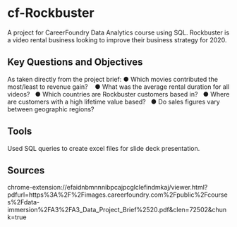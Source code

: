 # cf-Rockbuster
A project for CareerFoundry Data Analytics course using SQL. Rockbuster is a video rental business looking to improve their business strategy for 2020.
## Key Questions and Objectives
As taken directly from the project brief:
  ● Which  movies  contributed  the  most/least  to  revenue  gain?     
  ● What  was  the  average  rental  duration  for  all  videos?   
  ● Which  countries  are  Rockbuster  customers  based  in?   
  ● Where  are  customers  with  a  high  lifetime  value  based?   
  ● Do  sales  figures  vary  between  geographic  regions?
## Tools
Used SQL queries to create excel files for slide deck presentation.
## Sources
chrome-extension://efaidnbmnnnibpcajpcglclefindmkaj/viewer.html?pdfurl=https%3A%2F%2Fimages.careerfoundry.com%2Fpublic%2Fcourses%2Fdata-immersion%2FA3%2FA3_Data_Project_Brief%2520.pdf&clen=72502&chunk=true
